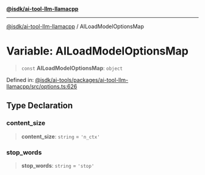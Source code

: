 [**@isdk/ai-tool-llm-llamacpp**](../README.md)

***

[@isdk/ai-tool-llm-llamacpp](../globals.md) / AILoadModelOptionsMap

# Variable: AILoadModelOptionsMap

> `const` **AILoadModelOptionsMap**: `object`

Defined in: [@isdk/ai-tools/packages/ai-tool-llm-llamacpp/src/options.ts:626](https://github.com/isdk/ai-tool-llm-llamacpp.js/blob/36832ad8b482c3073a371029074008b9f0db3472/src/options.ts#L626)

## Type Declaration

### content\_size

> **content\_size**: `string` = `'n_ctx'`

### stop\_words

> **stop\_words**: `string` = `'stop'`
